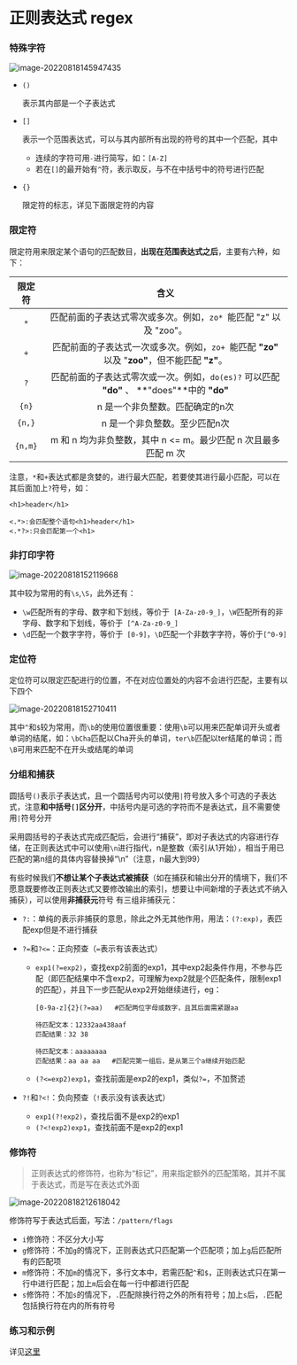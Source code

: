 # 正则表达式 regex



### 特殊字符

![image-20220818145947435](https://cdn.staticaly.com/gh/zhenghang1/Image@main/img/image-20220818145947435.png)

+ `()`

  表示其内部是一个子表达式

+ `[]`

  表示一个范围表达式，可以与其内部所有出现的符号的其中一个匹配，其中

  + 连续的字符可用`-`进行简写，如：`[A-Z]`
  + 若在`[]`的最开始有`^`符，表示取反，与不在中括号中的符号进行匹配

+ `{}`

  限定符的标志，详见下面限定符的内容



### 限定符

限定符用来限定某个语句的匹配数目，**出现在范围表达式之后**，主要有六种，如下：

| 限定符  |                             含义                             |
| :-----: | :----------------------------------------------------------: |
|   `*`   | 匹配前面的子表达式零次或多次。例如，`zo* `能匹配 "z" 以及 "zoo"。 |
|   `+`   | 匹配前面的子表达式一次或多次。例如，`zo+ `能匹配 **"zo"** 以及 "**zoo"**，但不能匹配 **"z"**。 |
|   `?`   | 匹配前面的子表达式零次或一次。例如，`do(es)?` 可以匹配 **"do"** 、 **"does"**中的 **"do"** |
|  `{n}`  |               n 是一个非负整数。匹配确定的n次                |
| `{n,}`  |                n 是一个非负整数。至少匹配n次                 |
| `{n,m}` | m 和 n 均为非负整数，其中 n <= m。最少匹配 n 次且最多匹配 m 次 |

注意，`*`和`+`表达式都是贪婪的，进行最大匹配，若要使其进行最小匹配，可以在其后面加上`?`符号，如：
~~~
<h1>header</h1>	

<.*>:会匹配整个语句<h1>header</h1>	
<.*?>:只会匹配第一个<h1>
~~~



### 非打印字符

![image-20220818152119668](https://cdn.staticaly.com/gh/zhenghang1/Image@main/img/image-20220818152119668.png)

其中较为常用的有`\s`,`\S`，此外还有：

+ `\w`匹配所有的字母、数字和下划线，等价于` [A-Za-z0-9_]`，`\W`匹配所有的非字母、数字和下划线，等价于` [^A-Za-z0-9_]`
+ `\d`匹配一个数字字符，等价于` [0-9]`，`\D`匹配一个非数字字符，等价于`[^0-9]`



### 定位符

定位符可以限定匹配进行的位置，不在对应位置处的内容不会进行匹配，主要有以下四个

![image-20220818152710411](https://cdn.staticaly.com/gh/zhenghang1/Image@main/img/image-20220818152710411.png)

其中`^`和`$`较为常用，而`\b`的使用位置很重要：使用`\b`可以用来匹配单词开头或者单词的结尾，如：`\bCha`匹配以Cha开头的单词，`ter\b`匹配以ter结尾的单词；而`\B`可用来匹配不在开头或结尾的单词



### 分组和捕获

圆括号`()`表示子表达式，且一个圆括号内可以使用`|`符号放入多个可选的子表达式，注意**和中括号`[]`区分开**，中括号内是可选的字符而不是表达式，且不需要使用`|`符号分开

采用圆括号的子表达式完成匹配后，会进行“捕获”，即对子表达式的内容进行存储，在正则表达式中可以使用`\n`进行指代，n是整数（索引从1开始），相当于用已匹配的第n组的具体内容替换掉“\n”（注意，n最大到99）

有些时候我们**不想让某个子表达式被捕获**（如在捕获和输出分开的情境下，我们不愿意既要修改正则表达式又要修改输出的索引，想要让中间新增的子表达式不纳入捕获），可以使用**非捕获元**符号
有三组非捕获元：

+ `?:`：单纯的表示非捕获的意思，除此之外无其他作用，用法：`(?:exp)`，表匹配exp但是不进行捕获

+ `?=`和`?<=`：正向预查（`=`表示有该表达式）

  + `exp1(?=exp2)`，查找exp2前面的exp1，其中exp2起条件作用，不参与匹配（即匹配结果中不含exp2，可理解为exp2就是个匹配条件，限制exp1的匹配），并且下一步匹配从exp2开始继续进行，eg：

    ~~~shell
    [0-9a-z]{2}(?=aa)	#匹配两位字母或数字，且其后面需紧跟aa
    
    待匹配文本：12332aa438aaf
    匹配结果：32 38
    
    待匹配文本：aaaaaaaa
    匹配结果：aa aa aa	#匹配完第一组后，是从第三个a继续开始匹配
    ~~~

  + `(?<=exp2)exp1`，查找前面是exp2的exp1，类似`?=`，不加赘述

+ `?!`和`?<!`：负向预查（`!`表示没有该表达式）

  + `exp1(?!exp2)`，查找后面不是exp2的exp1
  + `(?<!exp2)exp1`，查找前面不是exp2的exp1



### 修饰符

> 正则表达式的修饰符，也称为“标记”，用来指定额外的匹配策略，其并不属于表达式，而是写在表达式外面

![image-20220818212618042](https://cdn.staticaly.com/gh/zhenghang1/Image@main/img/image-20220818212618042.png)

修饰符写于表达式后面，写法：`/pattern/flags` 

+ `i`修饰符：不区分大小写
+ `g`修饰符：不加`g`的情况下，正则表达式只匹配第一个匹配项；加上`g`后匹配所有的匹配项
+ `m`修饰符：不加`m`的情况下，多行文本中，若需匹配`^`和`$`，正则表达式只在第一行中进行匹配；加上`m`后会在每一行中都进行匹配
+ `s`修饰符：不加`s`的情况下，`.`匹配除换行符之外的所有符号；加上`s`后，`.`匹配包括换行符在内的所有符号



### 练习和示例

详见[这里](https://www.runoob.com/regexp/regexp-example.html)